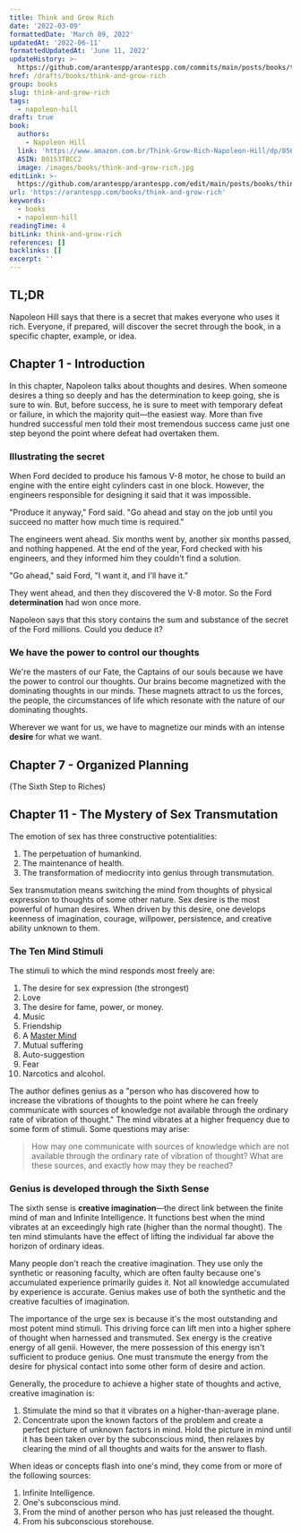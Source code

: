 ```yaml
---
title: Think and Grow Rich
date: '2022-03-09'
formattedDate: 'March 09, 2022'
updatedAt: '2022-06-11'
formattedUpdatedAt: 'June 11, 2022'
updateHistory: >-
  https://github.com/arantespp/arantespp.com/commits/main/posts/books/think-and-grow-rich.md
href: /drafts/books/think-and-grow-rich
group: books
slug: think-and-grow-rich
tags:
  - napoleon-hill
draft: true
book:
  authors:
    - Napoleon Hill
  link: 'https://www.amazon.com.br/Think-Grow-Rich-Napoleon-Hill/dp/8568014062/'
  ASIN: B0153TBCC2
  image: /images/books/think-and-grow-rich.jpg
editLink: >-
  https://github.com/arantespp/arantespp.com/edit/main/posts/books/think-and-grow-rich.md
url: 'https://arantespp.com/books/think-and-grow-rich'
keywords:
  - books
  - napoleon-hill
readingTime: 4
bitLink: think-and-grow-rich
references: []
backlinks: []
excerpt: ''
---
```


## TL;DR

Napoleon Hill says that there is a secret that makes everyone who uses it rich. Everyone, if prepared, will discover the secret through the book, in a specific chapter, example, or idea.

## Chapter 1 - Introduction

In this chapter, Napoleon talks about thoughts and desires. When someone desires a thing so deeply and has the determination to keep going, she is sure to win. But, before success, he is sure to meet with temporary defeat or failure, in which the majority quit—the easiest way. More than five hundred successful men told their most tremendous success came just one step beyond the point where defeat had overtaken them.

### Illustrating the secret

When Ford decided to produce his famous V-8 motor, he chose to build an engine with the entire eight cylinders cast in one block. However, the engineers responsible for designing it said that it was impossible.

"Produce it anyway," Ford said. "Go ahead and stay on the job until you succeed no matter how much time is required."

The engineers went ahead. Six months went by, another six months passed, and nothing happened. At the end of the year, Ford checked with his engineers, and they informed him they couldn't find a solution.

"Go ahead," said Ford, "I want it, and I'll have it."

They went ahead, and then they discovered the V-8 motor. So the Ford **determination** had won once more.

Napoleon says that this story contains the sum and substance of the secret of the Ford millions. Could you deduce it?

### We have the power to control our thoughts

We're the masters of our Fate, the Captains of our souls because we have the power to control our thoughts. Our brains become magnetized with the dominating thoughts in our minds. These magnets attract to us the forces, the people, the circumstances of life which resonate with the nature of our dominating thoughts.

Wherever we want for us, we have to magnetize our minds with an intense **desire** for what we want.

## Chapter 7 - Organized Planning

(The Sixth Step to Riches)

## Chapter 11 - The Mystery of Sex Transmutation

The emotion of sex has three constructive potentialities:

1. The perpetuation of humankind.
1. The maintenance of health.
1. The transformation of mediocrity into genius through transmutation.

Sex transmutation means switching the mind from thoughts of physical expression to thoughts of some other nature. Sex desire is the most powerful of human desires. When driven by this desire, one develops keenness of imagination, courage, willpower, persistence, and creative ability unknown to them.

### The Ten Mind Stimuli

The stimuli to which the mind responds most freely are:

1. The desire for sex expression (the strongest)
2. Love
3. The desire for fame, power, or money.
4. Music
5. Friendship
6. A [Master Mind](/zettel/mastermind)
7. Mutual suffering
8. Auto-suggestion
9. Fear
10. Narcotics and alcohol.

The author defines genius as a "person who has discovered how to increase the vibrations of thoughts to the point where he can freely communicate with sources of knowledge not available through the ordinary rate of vibration of thought." The mind vibrates at a higher frequency due to some form of stimuli. Some questions may arise:

> How may one communicate with sources of knowledge which are not available through the ordinary rate of vibration of thought? What are these sources, and exactly how may they be reached?

### Genius is developed through the Sixth Sense

The sixth sense is **creative imagination**—the direct link between the finite mind of man and Infinite Intelligence. It functions best when the mind vibrates at an exceedingly high rate (higher than the normal thought). The ten mind stimulants have the effect of lifting the individual far above the horizon of ordinary ideas.

Many people don't reach the creative imagination. They use only the synthetic or reasoning faculty, which are often faulty because one's accumulated experience primarily guides it. Not all knowledge accumulated by experience is accurate. Genius makes use of both the synthetic and the creative faculties of imagination.

The importance of the urge sex is because it's the most outstanding and most potent mind stimuli. This driving force can lift men into a higher sphere of thought when harnessed and transmuted. Sex energy is the creative energy of all genii. However, the mere possession of this energy isn't sufficient to produce genius. One must transmute the energy from the desire for physical contact into some other form of desire and action.

Generally, the procedure to achieve a higher state of thoughts and active, creative imagination is:

1. Stimulate the mind so that it vibrates on a higher-than-average plane.
2. Concentrate upon the known factors of the problem and create a perfect picture of unknown factors in mind. Hold the picture in mind until it has been taken over by the subconscious mind, then relaxes by clearing the mind of all thoughts and waits for the answer to flash.

When ideas or concepts flash into one's mind, they come from or more of the following sources:

1. Infinite Intelligence.
2. One's subconscious mind.
3. From the mind of another person who has just released the thought.
4. From his subconscious storehouse.
